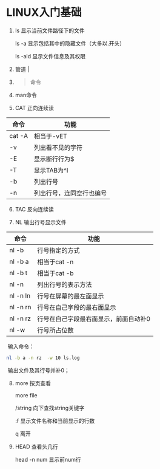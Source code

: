 #  LINUX入门基础

1. ls 显示当前文件路径下的文件

   ls -a 显示包括其中的隐藏文件（大多以.开头）

   ls -ald 显示文件信息及其权限

2. 管道  | 

3. > 命令

4. man命令

5. CAT 正向连续读

| 命令   | 功能                     |
| ------ | ------------------------ |
| cat -A | 相当于-vET               |
| -v     | 列出看不见的字符         |
| -E     | 显示断行行为$            |
| -T     | 显示TAB为^I              |
| -b     | 列出行号                 |
| -n     | 列出行号，连同空行也编号 |

6. TAC 反向连续读

7. NL 输出行号显示文件

| 命令        | 功能                                  |
| ----------- | ------------------------------------- |
| nl -b       | 行号指定的方式                        |
| nl -b a     | 相当于cat -n                          |
| nl -b t     | 相当于cat -b                          |
| nl -n       | 列出行号的表示方法                    |
| nl -n ln    | 行号在屏幕的最左面显示                |
| nl -n rn    | 行号在自己字段的最右面显示            |
| nl -n rz    | 行号在自己字段最右面显示，前面自动补0 |
| nl -w <num> | 行号所占位数                          |

​	输入命令：

```bash
nl -b a -n rz  -w 10 ls.log
```

​	输出文件及其行号并补0；

8. more 按页查看

   more file 

   /string 向下查找string关键字

   :f 显示文件名称和当前显示的行数

   q 离开

9. HEAD 查看头几行 

   head -n num 显示前num行

